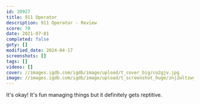 ```yaml
---
id: 20927
title: 911 Operator
description: 911 Operator - Review
score: 70
date: 2021-07-01
completed: false
goty: []
modified_date: 2024-04-17
screenshots: []
tags: []
videos: []
cover: //images.igdb.com/igdb/image/upload/t_cover_big/co2gjv.jpg
image: //images.igdb.com/igdb/image/upload/t_screenshot_huge/znj2wltzwywjzmhl3z52.jpg
---
```

It's okay! It's fun managing things but it definitely gets reptitive.